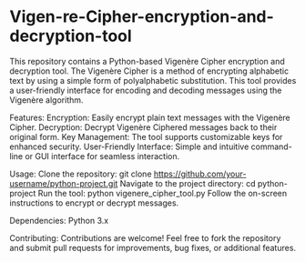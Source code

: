# Vigen-re-Cipher-encryption-and-decryption-tool
This repository contains a Python-based Vigenère Cipher encryption and decryption tool. The Vigenère Cipher is a method of encrypting alphabetic text by using a simple form of polyalphabetic substitution. This tool provides a user-friendly interface for encoding and decoding messages using the Vigenère algorithm. 

Features:
Encryption: Easily encrypt plain text messages with the Vigenère Cipher.
Decryption: Decrypt Vigenère Ciphered messages back to their original form.
Key Management: The tool supports customizable keys for enhanced security.
User-Friendly Interface: Simple and intuitive command-line or GUI interface for seamless interaction.

Usage:
Clone the repository: git clone https://github.com/your-username/python-project.git
Navigate to the project directory: cd python-project
Run the tool: python vigenere_cipher_tool.py
Follow the on-screen instructions to encrypt or decrypt messages.

Dependencies:
Python 3.x

Contributing:
Contributions are welcome! Feel free to fork the repository and submit pull requests for improvements, bug fixes, or additional features.
